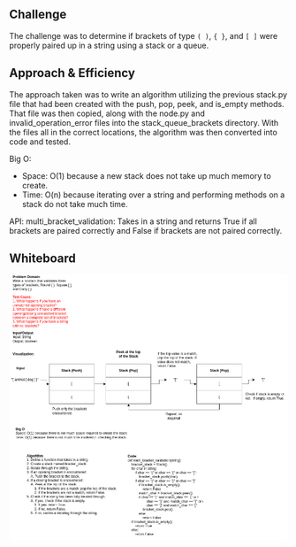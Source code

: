 ## Challenge
The challenge was to determine if brackets of type `( )`, `{ }`, and `[ ]`
were properly paired up in a string using a stack or a queue.

## Approach & Efficiency
The approach taken was to write an algorithm utilizing the previous stack.py
file that had been created with the push, pop, peek, and is_empty methods.
That file was then copied, along with the node.py and
invalid_operation_error files into the stack_queue_brackets directory.  With
the files all in the correct locations, the algorithm was then converted
into code and tested.

Big O:
* Space: O(1) because a new stack does not take up much memory to create.
* Time: O(n) because iterating over a string and performing methods on a
  stack do not take much time.

API:
multi_bracket_validation: Takes in a string and returns True if all brackets
are paired correctly and False if brackets are not paired correctly.

## Whiteboard
![stack-queue-brackets whiteboard](assets/stack-queue-brackets.png)
